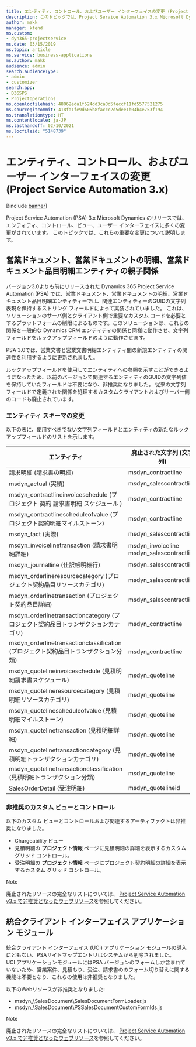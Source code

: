```yaml
---
title: エンティティ、コントロール、およびユーザー インターフェイスの変更 (Project Service Automation 3.x)
description: このトピックでは、Project Service Automation 3.x Microsoft Dynamics のソリューションの変更について説明します。
author: makk
manager: kfend
ms.custom:
- dyn365-projectservice
ms.date: 03/15/2019
ms.topic: article
ms.service: business-applications
ms.author: makk
audience: admin
search.audienceType:
- admin
- customizer
search.app:
- D365PS
- ProjectOperations
ms.openlocfilehash: 48062eda1f524dd3ca0d5feccf11fd5577521275
ms.sourcegitcommit: 418fa1fe9d605b8faccc2d5dee1b04b4e753f194
ms.translationtype: HT
ms.contentlocale: ja-JP
ms.lasthandoff: 02/10/2021
ms.locfileid: "5148739"
---
```

# <a name="entity-control-and-user-interface-changes-project-service-automation-3x"></a>エンティティ、コントロール、およびユーザー インターフェイスの変更 (Project Service Automation 3.x)

[!include [banner](../../includes/psa-now-project-operations.md)]


Project Service Automation (PSA) 3.x Microsoft Dynamics のリリースでは、エンティティ、コントロール、ビュー、ユーザー インターフェイスに多くの変更がされています。 このトピックでは、これらの重要な変更について説明します。

## <a name="parent-child-relationships-for-sales-document-sales-document-line-sales-document-line-detail-entities"></a>営業ドキュメント、営業ドキュメントの明細、営業ドキュメント品目明細エンティティの親子関係
バージョン3.0よりも前にリリースされた Dynamics 365 Project Service Automation (PSA) では、営業ドキュメント、営業ドキュメントの明細、営業ドキュメント品目明細エンティティーでは、関連エンティティーのGUIDの文字列表現を保持するストリング フィールドによって実装されていました。 これは、ソリューションのサーバ側とクライアント側で重要なカスタム コードを必要とするプラットフォームの制限によるものです。このソリューションは、これらの関係を一般的な Dynamics CRM エンティティの関係と同様に動作させ、文字列フィールドをルックアップフィールドのように動作させます。

PSA 3.0では、営業文書と営業文書明細エンティティ間の新規エンティティの関連性を利用するように更新されました。

ルックアップフィールドを使用してエンティティへの参照を示すことができるようになったため、以前のバージョンで関連するエンティティのGUIDの文字列値を保持していたフィールドは不要になり、非推奨になりました。 従来の文字列フィールドで定義された関係を処理するカスタムクライアントおよびサーバー側のコードも廃止されています。

### <a name="entity-schema-changes"></a>エンティティ スキーマの変更
以下の表に、使用すべきでない文字列フィールドとエンティティの新たなルックアップフィールドのリストを示します。 

 エンティティ |   廃止された文字列 (文字列) | 新規フィールド(検索)
--- | --- | ---
請求明細 (請求書の明細) |  msdyn_contractline |    msdyn_contractlineid
msdyn_actual (実績) | msdyn_salescontractline |   msdyn_salescontractlineid
msdyn_contractlineinvoiceschedule (プロジェクト 契約 請求書明細 スケジュール ) |    msdyn_contractline |    msdyn_contractlineid
msdyn_contractlinescheduleofvalue (プロジェクト契約明細マイルストーン) |   msdyn_contractline |    msdyn_contractlineid
msdyn_fact (実際) | msdyn_salescontractline |   msdyn_salescontractlineid
msdyn_invoicelinetransaction (請求書明細詳細) | msdyn_invoiceline <br> msdyn_salescontractline | msdyn_invoicelineid <br> msdyn_salescontractlineid
msdyn_journalline (仕訳帳明細行) |  msdyn_salescontractline |   msdyn_salescontractlineid
msdyn_orderlineresourcecategory (プロジェクト契約品目リソースカテゴリ) | msdyn_salescontractline |   msdyn_contractlineid
msdyn_orderlinetransaction (プロジェクト契約品目詳細) | msdyn_salescontractline |   msdyn_salescontractlineid
msdyn_orderlinetransactioncategory (プロジェクト契約品目トランザクションカテゴリ) |   msdyn_contractline |    msdyn_contractlineid
msdyn_orderlinetransactionclassification (プロジェクト契約品目トランザクション分類) |   msdyn_contractline |    msdyn_contractlineid
msdyn_quotelineinvoiceschedule (見積明細請求書スケジュール) |  msdyn_quoteline |   msdyn_quotelineid
msdyn_quotelineresourcecategory (見積明細リソースカテゴリ) |    msdyn_quoteline |   msdyn_quotelineid
msdyn_quotelinescheduleofvalue (見積明細マイルストーン) | msdyn_quoteline |   msdyn_quotelineid
msdyn_quotelinetransaction (見積明細詳細) |    msdyn_quoteline |   msdyn_quotelineid
msdyn_quotelinetransactioncategory (見積明細トランザクションカテゴリ) |  msdyn_quoteline |   msdyn_quotelineid
msdyn_quotelinetransactionclassification (見積明細トランザクション分類) |  msdyn_quoteline |   msdyn_quotelineid
SalesOrderDetail (受注明細) | msdyn_quotelineid | msdyn_quoteline 

### <a name="deprecated-custom-views-and-controls"></a>非推奨のカスタム ビューとコントロール
以下のカスタム ビューとコントロールおよび関連するアーティファクトは非推奨になりました。

- Chargeability ビュー
- 見積明細の **プロジェクト情報** ページに見積明細の詳細を表示するカスタム グリッド コントロール。
- 受注明細の **プロジェクト情報** ページにプロジェクト契約明細の詳細を表示するカスタム グリッド コントロール。

> [!NOTE]
> 廃止されたリソースの完全なリストについては、 [Project Service Automation v3.x で非推奨となったウェブリソース](../developer-guides/web-resources-deprecated-v3.x.md)を参照してください。

## <a name="unified-client-interface-app-module"></a>統合クライアント インターフェイス アプリケーション モジュール
統合クライアント インターフェイス (UCI) アプリケーション モジュールの導入にともない、PSAサイトマップエントリはシステムから削除されました。  
UCI アプリケーションモジュールにはPSA バージョンのフォームしか含まれていないため、営業案件、見積もり、受注、請求書ののフォーム切り替えに関する機能は不要となり、これらの使用は非推奨となりました。  

以下のWebリソースが非推奨となりました:

- msdyn_\SalesDocument\SalesDocumentFormLoader.js
- msdyn_\SalesDocument\PSSalesDocumentCustomFormIds.js

> [!NOTE]
> 廃止されたリソースの完全なリストについては、 [Project Service Automation v3.x で非推奨となったウェブリソース](../developer-guides/web-resources-deprecated-v3.x.md)を参照してください。


